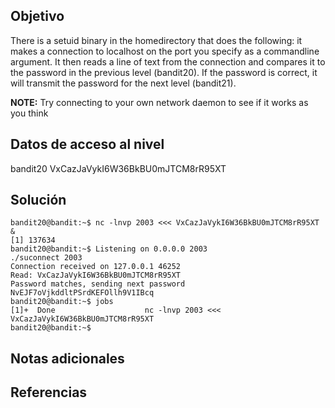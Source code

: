 
## Objetivo
There is a setuid binary in the homedirectory that does the following: it makes a connection to localhost on the port you specify as a commandline argument. It then reads a line of text from the connection and compares it to the password in the previous level (bandit20). If the password is correct, it will transmit the password for the next level (bandit21).

**NOTE:** Try connecting to your own network daemon to see if it works as you think
## Datos de acceso al nivel
bandit20
VxCazJaVykI6W36BkBU0mJTCM8rR95XT
## Solución
```
bandit20@bandit:~$ nc -lnvp 2003 <<< VxCazJaVykI6W36BkBU0mJTCM8rR95XT &
[1] 137634
bandit20@bandit:~$ Listening on 0.0.0.0 2003
./suconnect 2003
Connection received on 127.0.0.1 46252
Read: VxCazJaVykI6W36BkBU0mJTCM8rR95XT
Password matches, sending next password
NvEJF7oVjkddltPSrdKEFOllh9V1IBcq
bandit20@bandit:~$ jobs
[1]+  Done                    nc -lnvp 2003 <<< VxCazJaVykI6W36BkBU0mJTCM8rR95XT
bandit20@bandit:~$
```
## Notas adicionales
## Referencias 
